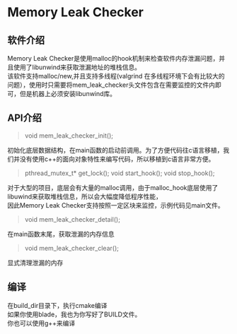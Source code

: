 # Memory Leak Checker
## 软件介绍
 Memory Leak Checker是使用malloc的hook机制来检查软件内存泄漏问题，并且使用了libunwind来获取泄漏地址的堆栈信息。</br>
 该软件支持malloc/new,并且支持多线程(valgrind 在多线程环境下会有比较大的问题），使用时只需要将mem_leak_checker头文件包含在需要监控的文件内即可，但是机器上必须安装libunwind库。
## API介绍

>void mem_leak_checker_init();</br>

初始化底层数据结构，在main函数的启动前调用。为了方便代码往c语言移植，我们并没有使用c++的面向对象特性来编写代码，所以移植到c语言非常方便。

>pthread_mutex_t* get_lock();
>void start_hook();
>void stop_hook();</br>

对于大型的项目，底层会有大量的malloc调用，由于malloc_hook底层使用了libuwind来获取堆栈信息，所以会大幅度降低程序性能，</br>
因此Memory Leak Checker支持按照一定区块来监控，示例代码见main文件。


>void mem_leak_checker_detail();</br>

在main函数末尾，获取泄漏的内存信息

>void mem_leak_checker_clear();</br>

显式清理泄漏的内存

## 编译
在build_dir目录下，执行cmake编译</br>
如果你使用blade，我也为你写好了BUILD文件。</br>
你也可以使用g++来编译

